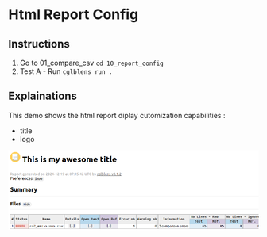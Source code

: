 # Html Report Config

## Instructions

1. Go to 01_compare_csv `cd 10_report_config`
2. Test A - Run `cglblens run .`

## Explainations

This demo shows the html report diplay cutomization capabilities :

- title
- logo



![](results_html_report.png)

